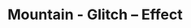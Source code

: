 ---
title: Mountain - Glitch – Effect
builder: true
type: coming-soon

# Content section
sections:
  - headerSection
  - servicesSection
  - subscribeSection
  - contactSection
  - mapSection

# Background effect
glitchEffect: 
  enable: true
  image: /images/glitch-landscape-tree-nature-forest.jpg 

---